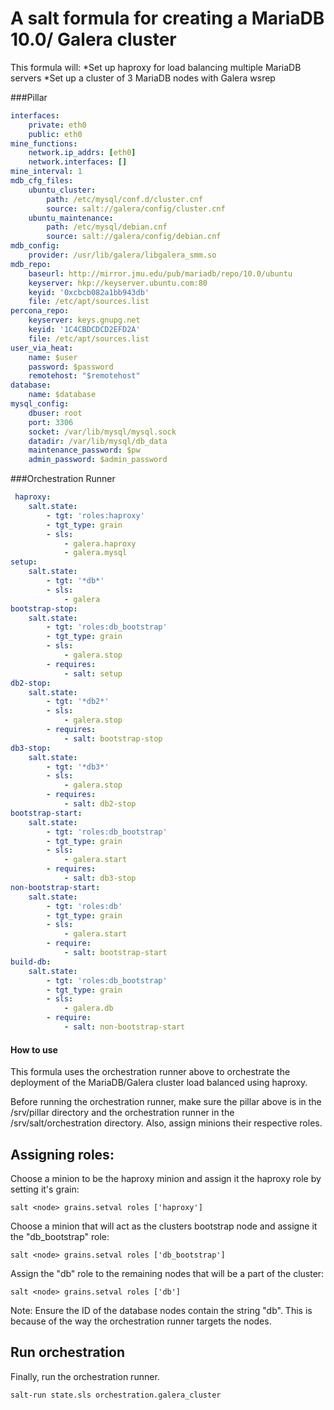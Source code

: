 # A salt formula for creating a MariaDB 10.0/ Galera cluster

This formula will: 
*Set up haproxy for load balancing multiple MariaDB servers
*Set up a cluster of 3 MariaDB nodes with Galera wsrep




###Pillar
```yaml
interfaces:
	private: eth0
	public: eth0
mine_functions:
	network.ip_addrs: [eth0]
	network.interfaces: []
mine_interval: 1
mdb_cfg_files:
	ubuntu_cluster:
		path: /etc/mysql/conf.d/cluster.cnf
		source: salt://galera/config/cluster.cnf
	ubuntu_maintenance:
		path: /etc/mysql/debian.cnf
		source: salt://galera/config/debian.cnf
mdb_config:
	provider: /usr/lib/galera/libgalera_smm.so
mdb_repo:
	baseurl: http://mirror.jmu.edu/pub/mariadb/repo/10.0/ubuntu
	keyserver: hkp://keyserver.ubuntu.com:80
	keyid: '0xcbcb082a1bb943db'
	file: /etc/apt/sources.list
percona_repo:
	keyserver: keys.gnupg.net
	keyid: '1C4CBDCDCD2EFD2A'
	file: /etc/apt/sources.list
user_via_heat:
	name: $user
	password: $password
	remotehost: "$remotehost"
database:
	name: $database
mysql_config:
	dbuser: root
	port: 3306
	socket: /var/lib/mysql/mysql.sock
	datadir: /var/lib/mysql/db_data
	maintenance_password: $pw
	admin_password: $admin_password
```

###Orchestration Runner
```yaml
 haproxy:
	salt.state:
		- tgt: 'roles:haproxy'
		- tgt_type: grain
		- sls:
			- galera.haproxy
			- galera.mysql
setup:
	salt.state:
		- tgt: '*db*'
		- sls:
			- galera
bootstrap-stop:
	salt.state:
		- tgt: 'roles:db_bootstrap'
		- tgt_type: grain
		- sls:
			- galera.stop
		- requires:
			- salt: setup
db2-stop:
	salt.state:
		- tgt: '*db2*'
		- sls:
			- galera.stop
		- requires:
			- salt: bootstrap-stop
db3-stop:
	salt.state:
		- tgt: '*db3*'
		- sls:
			- galera.stop
		- requires:
			- salt: db2-stop
bootstrap-start:
	salt.state:
		- tgt: 'roles:db_bootstrap'
		- tgt_type: grain
		- sls:
			- galera.start
		- requires:
			- salt: db3-stop
non-bootstrap-start:
	salt.state:
		- tgt: 'roles:db'
		- tgt_type: grain
		- sls:
			- galera.start
		- require:
			- salt: bootstrap-start
build-db:
	salt.state:
		- tgt: 'roles:db_bootstrap'
		- tgt_type: grain
		- sls:
			- galera.db
		- require:
			- salt: non-bootstrap-start

```

#### How to use
This formula uses the orchestration runner above to orchestrate the deployment of the MariaDB/Galera cluster load balanced using haproxy. 

Before running the orchestration runner, make sure the pillar above is in the /srv/pillar directory and the orchestration runner in the /srv/salt/orchestration directory. Also, assign minions their respective roles. 

## Assigning roles: 
Choose a minion to be the haproxy minion and assign it the haproxy role by setting it's grain: 
```shell
salt <node> grains.setval roles ['haproxy']
```
Choose a minion that will act as the clusters bootstrap node and assigne it the "db_bootstrap" role: 
```shell
salt <node> grains.setval roles ['db_bootstrap']
```
Assign the "db" role to the remaining nodes that will be a part of the cluster: 
```shell
salt <node> grains.setval roles ['db'] 
```

Note: Ensure the ID of the database nodes contain the string "db". This is because of the way the orchestration runner targets the nodes. 

## Run orchestration 
Finally, run the orchestration runner.
```shell
salt-run state.sls orchestration.galera_cluster
```